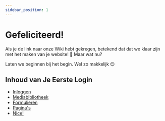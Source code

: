 ```yaml
---
sidebar_position: 1
---
```


# Gefeliciteerd!

Als je de link naar onze Wiki hebt gekregen, betekend dat dat we klaar zijn met het maken van je website! 🎉 Maar wat nu?

Laten we beginnen bij het begin. Wel zo makkelijk 😉

## Inhoud van Je Eerste Login

- [Inloggen](https://wiki.pageking.nl/docs/tutorial-basics/inloggen)
- [Mediabibliotheek](https://wiki.pageking.nl/docs/tutorial-basics/mediabibliotheek)
- [Formulieren](https://wiki.pageking.nl/docs/tutorial-basics/formulieren)
- [Pagina's](https://wiki.pageking.nl/docs/tutorial-basics/paginas)
- [Nice!](https://wiki.pageking.nl/docs/tutorial-basics/nice)